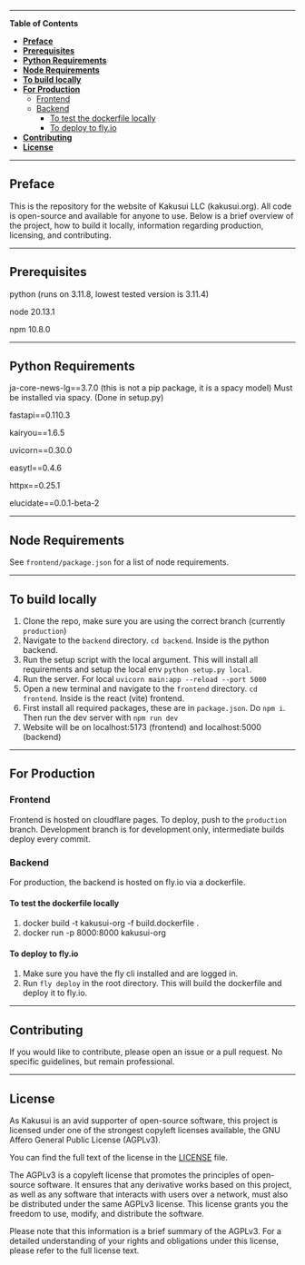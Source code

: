 ---------------------------------------------------------------------------------------------------------------------------------------------------
**Table of Contents**

- [**Preface**](#preface)
- [**Prerequisites**](#prerequisites)
- [**Python Requirements**](#python-requirements)
- [**Node Requirements**](#node-requirements)
- [**To build locally**](#to-build-locally)
- [**For Production**](#for-production)
  - [Frontend](#frontend)
  - [Backend](#backend)
    - [To test the dockerfile locally](#to-test-the-dockerfile-locally)
    - [To deploy to fly.io](#to-deploy-to-flyio)
- [**Contributing**](#contributing)
- [**License**](#license)

--------------------------------------------------------------------------------------------------------------------------------------------------

## **Preface**<a name="preface"></a>
This is the repository for the website of Kakusui LLC (kakusui.org). All code is open-source and available for anyone to use. Below is a brief overview of the project, how to build it locally, information regarding production, licensing, and contributing. 

--------------------------------------------------------------------------------------------------------------------------------------------------

## **Prerequisites**<a name="prerequisites"></a>
python (runs on 3.11.8, lowest tested version is 3.11.4)

node 20.13.1

npm 10.8.0

--------------------------------------------------------------------------------------------------------------------------------------------------

## **Python Requirements**<a name="python-requirements"></a>
ja-core-news-lg==3.7.0 (this is not a pip package, it is a spacy model) Must be installed via spacy. (Done in setup.py)

fastapi==0.110.3

kairyou==1.6.5

uvicorn==0.30.0

easytl==0.4.6

httpx==0.25.1

elucidate==0.0.1-beta-2

--------------------------------------------------------------------------------------------------------------------------------------------------

## **Node Requirements**<a name="node-requirements"></a>
See `frontend/package.json` for a list of node requirements.

--------------------------------------------------------------------------------------------------------------------------------------------------

## **To build locally**<a name="build-locally"></a>
1. Clone the repo, make sure you are using the correct branch (currently `production`)
2. Navigate to the `backend` directory. `cd backend`. Inside is the python backend.
3. Run the setup script with the local argument. This will install all requirements and setup the local env `python setup.py local`.
4. Run the server. For local `uvicorn main:app --reload --port 5000`
5. Open a new terminal and navigate to the `frontend` directory. `cd frontend`. Inside is the react (vite) frontend.
6. First install all required packages, these are in `package.json`. Do `npm i`. Then run the dev server with `npm run dev`
7. Website will be on localhost:5173 (frontend) and localhost:5000 (backend)

--------------------------------------------------------------------------------------------------------------------------------------------------

## **For Production**<a name="for-production"></a>

### Frontend

Frontend is hosted on cloudflare pages. To deploy, push to the `production` branch. Development branch is for development only, intermediate builds deploy every commit.

### Backend

For production, the backend is hosted on fly.io via a dockerfile.

#### To test the dockerfile locally
1. docker build -t kakusui-org -f build.dockerfile .
2. docker run -p 8000:8000 kakusui-org

#### To deploy to fly.io
1. Make sure you have the fly cli installed and are logged in.
2. Run `fly deploy` in the root directory. This will build the dockerfile and deploy it to fly.io.

--------------------------------------------------------------------------------------------------------------------------------------------------

## **Contributing**<a name="contributing"></a>
If you would like to contribute, please open an issue or a pull request. No specific guidelines, but remain professional.

--------------------------------------------------------------------------------------------------------------------------------------------------

## **License**<a name="license"></a>

As Kakusui is an avid supporter of open-source software, this project is licensed under one of the strongest copyleft licenses available, the GNU Affero General Public License (AGPLv3).

You can find the full text of the license in the [LICENSE](License.md) file.

The AGPLv3 is a copyleft license that promotes the principles of open-source software. It ensures that any derivative works based on this project, as well as any software that interacts with users over a network, must also be distributed under the same AGPLv3 license. This license grants you the freedom to use, modify, and distribute the software.

Please note that this information is a brief summary of the AGPLv3. For a detailed understanding of your rights and obligations under this license, please refer to the full license text.
